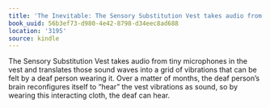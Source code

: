 ```yaml
---
title: 'The Inevitable: The Sensory Substitution Vest takes audio from tiny micropho…'
book_uuid: 56b3ef73-d980-4e42-8798-d34eec8ad688
location: '3195'
source: kindle
---
```


The Sensory Substitution Vest takes audio from tiny microphones in the vest and translates those sound waves into a grid of vibrations that can be felt by a deaf person wearing it. Over a matter of months, the deaf person’s brain reconfigures itself to “hear” the vest vibrations as sound, so by wearing this interacting cloth, the deaf can hear.